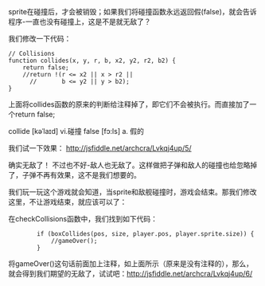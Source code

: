 sprite在碰撞后，才会被销毁；如果我们将碰撞函数永远返回假(false)，就会告诉程序-一直也没有碰撞上，这是不是就无敌了？

我们修改一下代码：
```
// Collisions
function collides(x, y, r, b, x2, y2, r2, b2) {
    return false;
    //return !(r <= x2 || x > r2 ||
      //       b <= y2 || y > b2);
}
```
上面将collides函数的原来的判断给注释掉了，即它们不会被执行。而直接加了一个return false;

collide [kəˈlaɪd] vi.碰撞
false [fɔ:ls] a. 假的

我们试一下效果：
http://jsfiddle.net/archcra/Lvkqj4up/5/

确实无敌了！
不过也不好-敌人也无敌了。这样做把子弹和敌人的碰撞也给忽略掉了，子弹不再有效果，这不是我们想要的。

我们玩一玩这个游戏就会知道，当sprite和敌舰碰撞时，游戏会结束。那我们修改这里，不让游戏结束，就应该可以了：

在checkCollisions函数中，我们找到如下代码：
```
        if (boxCollides(pos, size, player.pos, player.sprite.size)) {
            //gameOver();
        }
```

将gameOver()这句话前面加上注释，如上面所示（原来是没有注释的），那么，就会得到我们期望的无敌了，试试吧：http://jsfiddle.net/archcra/Lvkqj4up/6/


